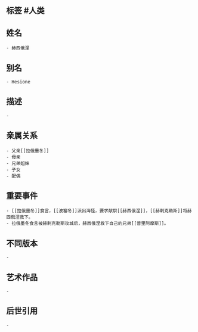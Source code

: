 ## 标签  #人类
## 姓名
	- 赫西俄涅
## 别名
	- Hesione
## 描述
	-
## 亲属关系
	- 父亲[[拉俄墨冬]]
	- 母亲
	- 兄弟姐妹
	- 子女
	- 配偶
## 重要事件
	- [[拉俄墨冬]]食言，[[波塞冬]]派出海怪，要求献祭[[赫西俄涅]]，[[赫剌克勒斯]]将赫西俄涅救下。
	- 拉俄墨冬食言被赫剌克勒斯攻城后，赫西俄涅救下自己的兄弟[[普里阿摩斯]]。
## 不同版本
	-
## 艺术作品
	-
## 后世引用
	-
